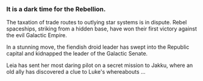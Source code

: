 ### It is a dark time for the Rebellion. 

The taxation of trade routes to outlying star systems is in dispute. Rebel spaceships, striking from a hidden base, have won their first victory against the evil Galactic Empire.

In a stunning move, the fiendish droid leader has swept into the Republic capital and kidnapped the leader of the Galactic Senate.

Leia has sent her most daring pilot on a secret mission to Jakku, where an old ally has discovered a clue to Luke's whereabouts ...

